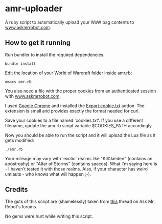 amr-uploader
============

A ruby script to automatically upload your WoW bag contents to www.askmrrobot.com.

How to get it running
---------------------

Run bundler to install the required dependencies:

    bundle install

Edit the location of your World of Warcraft folder inside amr.rb:

    emacs amr.rb

You also need a file with the proper cookies from an authenticated
session with www.askmrrobot.com.

I used [Google Chrome](http://www.google.com/chrome) and installed
the [Export cookie.txt](https://code.google.com/p/cookie-txt-export/)
addon. The extension is small and provides exactly the format needed for curl.

Save your cookies to a file named 'cookies.txt'. If you use a
different filename, update the amr.rb script variable $COOKIES_PATH
accordingly.

Now you should be able to run the script and it will upload the Lua
file as it gets modified:

    ./amr.rb

Your mileage may vary with 'exotic' realms like "Kill'Jaeden"
(contains an apostrophy) or "Altar of Storms" (contains spaces). What
I'm saying here is - I haven't tested it with those realms. Also, if
your character has weird umlauts - who knows what will happen ;-).


Credits
-------

The guts of this script are (shamelessly) taken from
[this](http://forums.askmrrobot.com/index.php?topic=5102.0) thread on Ask
Mr. Robot's forums.

No gems were hurt while writing this script.
